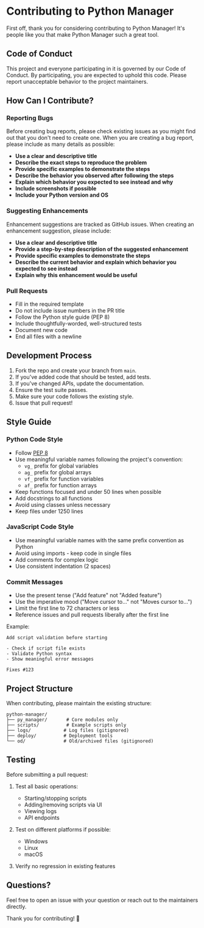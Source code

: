 # Contributing to Python Manager

First off, thank you for considering contributing to Python Manager! It's people like you that make Python Manager such a great tool.

## Code of Conduct

This project and everyone participating in it is governed by our Code of Conduct. By participating, you are expected to uphold this code. Please report unacceptable behavior to the project maintainers.

## How Can I Contribute?

### Reporting Bugs

Before creating bug reports, please check existing issues as you might find out that you don't need to create one. When you are creating a bug report, please include as many details as possible:

* **Use a clear and descriptive title**
* **Describe the exact steps to reproduce the problem**
* **Provide specific examples to demonstrate the steps**
* **Describe the behavior you observed after following the steps**
* **Explain which behavior you expected to see instead and why**
* **Include screenshots if possible**
* **Include your Python version and OS**

### Suggesting Enhancements

Enhancement suggestions are tracked as GitHub issues. When creating an enhancement suggestion, please include:

* **Use a clear and descriptive title**
* **Provide a step-by-step description of the suggested enhancement**
* **Provide specific examples to demonstrate the steps**
* **Describe the current behavior and explain which behavior you expected to see instead**
* **Explain why this enhancement would be useful**

### Pull Requests

* Fill in the required template
* Do not include issue numbers in the PR title
* Follow the Python style guide (PEP 8)
* Include thoughtfully-worded, well-structured tests
* Document new code
* End all files with a newline

## Development Process

1. Fork the repo and create your branch from `main`.
2. If you've added code that should be tested, add tests.
3. If you've changed APIs, update the documentation.
4. Ensure the test suite passes.
5. Make sure your code follows the existing style.
6. Issue that pull request!

## Style Guide

### Python Code Style

* Follow [PEP 8](https://www.python.org/dev/peps/pep-0008/)
* Use meaningful variable names following the project's convention:
  * `vg_` prefix for global variables
  * `ag_` prefix for global arrays
  * `vf_` prefix for function variables
  * `af_` prefix for function arrays
* Keep functions focused and under 50 lines when possible
* Add docstrings to all functions
* Avoid using classes unless necessary
* Keep files under 1250 lines

### JavaScript Code Style

* Use meaningful variable names with the same prefix convention as Python
* Avoid using imports - keep code in single files
* Add comments for complex logic
* Use consistent indentation (2 spaces)

### Commit Messages

* Use the present tense ("Add feature" not "Added feature")
* Use the imperative mood ("Move cursor to..." not "Moves cursor to...")
* Limit the first line to 72 characters or less
* Reference issues and pull requests liberally after the first line

Example:
```
Add script validation before starting

- Check if script file exists
- Validate Python syntax
- Show meaningful error messages

Fixes #123
```

## Project Structure

When contributing, please maintain the existing structure:

```
python-manager/
├── py_manager/       # Core modules only
├── scripts/          # Example scripts only
├── logs/            # Log files (gitignored)
├── deploy/          # Deployment tools
└── od/              # Old/archived files (gitignored)
```

## Testing

Before submitting a pull request:

1. Test all basic operations:
   - Starting/stopping scripts
   - Adding/removing scripts via UI
   - Viewing logs
   - API endpoints

2. Test on different platforms if possible:
   - Windows
   - Linux
   - macOS

3. Verify no regression in existing features

## Questions?

Feel free to open an issue with your question or reach out to the maintainers directly.

Thank you for contributing! 🎉
